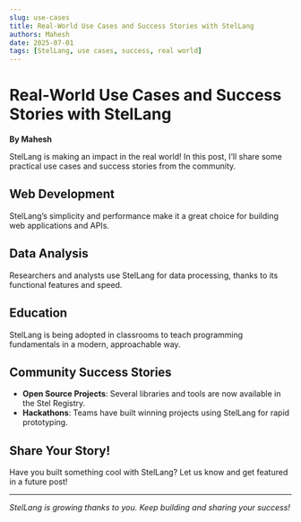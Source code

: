 ```yaml
---
slug: use-cases
title: Real-World Use Cases and Success Stories with StelLang
authors: Mahesh
date: 2025-07-01
tags: [StelLang, use cases, success, real world]
---
```


# Real-World Use Cases and Success Stories with StelLang

**By Mahesh**

StelLang is making an impact in the real world! In this post, I’ll share some practical use cases and success stories from the community.

## Web Development

StelLang’s simplicity and performance make it a great choice for building web applications and APIs.

## Data Analysis

Researchers and analysts use StelLang for data processing, thanks to its functional features and speed.

## Education

StelLang is being adopted in classrooms to teach programming fundamentals in a modern, approachable way.

## Community Success Stories

- **Open Source Projects**: Several libraries and tools are now available in the Stel Registry.
- **Hackathons**: Teams have built winning projects using StelLang for rapid prototyping.

## Share Your Story!

Have you built something cool with StelLang? Let us know and get featured in a future post!

---

*StelLang is growing thanks to you. Keep building and sharing your success!* 